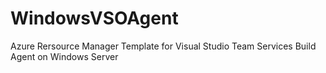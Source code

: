 # WindowsVSOAgent
Azure Rersource Manager Template for Visual Studio Team Services Build Agent on Windows Server
